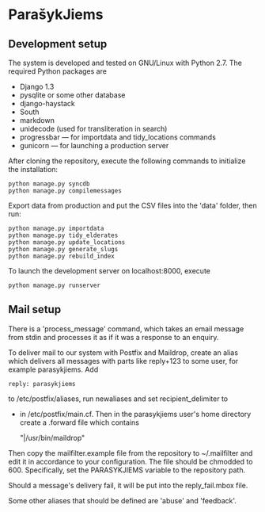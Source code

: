 # ParašykJiems

## Development setup

The system is developed and tested on GNU/Linux with Python 2.7. The
required Python packages are

 - Django 1.3
 - pysqlite or some other database
 - django-haystack
 - South
 - markdown
 - unidecode (used for transliteration in search)
 - progressbar — for importdata and tidy_locations commands
 - gunicorn — for launching a production server

After cloning the repository, execute the following commands to
initialize the installation:

    python manage.py syncdb
    python manage.py compilemessages

Export data from production and put the CSV files into the 'data'
folder, then run:

    python manage.py importdata
    python manage.py tidy_elderates
    python manage.py update_locations
    python manage.py generate_slugs
    python manage.py rebuild_index

To launch the development server on localhost:8000, execute

    python manage.py runserver


## Mail setup

There is a 'process_message' command, which takes an email message from
stdin and processes it as if it was a response to an enquiry.

To deliver mail to our system with Postfix and Maildrop, create an
alias which delivers all messages with parts like reply+123 to some
user, for example parasykjiems. Add

    reply: parasykjiems

to /etc/postfix/aliases, run newaliases and set recipient_delimiter to
+ in /etc/postfix/main.cf. Then in the parasykjiems user's home
directory create a .forward file which contains

    "|/usr/bin/maildrop"

Then copy the mailfilter.example file from the repository to
~/.mailfilter and edit it in accordance to your configuration. The
file should be chmodded to 600. Specifically, set the PARASYKJIEMS
variable to the repository path.

Should a message's delivery fail, it will be put into the
reply_fail.mbox file.

Some other aliases that should be defined are 'abuse' and 'feedback'.
